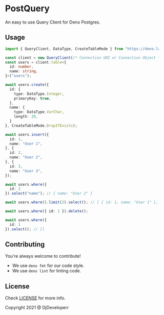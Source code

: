 # PostQuery

An easy to use Query Client for Deno Postgres.

## Usage

```ts
import { QueryClient, DataType, CreateTableMode } from "https://deno.land/x/postquery/mod.ts";

const client = new QueryClient(/* Connection URI or Connection Object */);
const users = client.table<{
  id: number,
  name: string,
}>("users");

await users.create({
  id: {
    type: DataType.Integer,
    primaryKey: true,
  },
  name: {
    type: DataType.VarChar,
    length: 20,
  }
}, CreateTableMode.DropIfExists);

await users.insert({
  id: 1,
  name: "User 1",
}, {
  id: 2,
  name: "User 2",
}, {
  id: 3,
  name: "User 3",
});

await users.where({
  id: 2
}).select("name"); // { name: "User 2" }

await users.where().limit(2).select(); // [ { id: 1, name: "User 1" }, { id: 2, name: "User 2" } ]

await users.where({ id: 1 }).delete();

await users.where({
  id: 1
}).select(); // []
```

## Contributing

You're always welcome to contribute!

- We use `deno fmt` for our code style.
- We use `deno lint` for linting code.

## License

Check [LICENSE](LICENSE) for more info.

Copyright 2021 @ DjDeveloperr